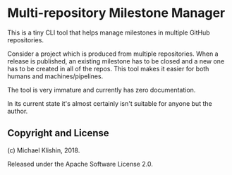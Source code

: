 # Multi-repository Milestone Manager

This is a tiny CLI tool that helps manage milestones in multiple GitHub
repositories.

Consider a project which is produced from multiple repositories. When a release
is published, an existing milestone has to be closed and a new one has to be created
in all of the repos. This tool makes it easier for both humans and machines/pipelines.

The tool is very immature and currently has zero documentation.

In its current state it's almost certainly isn't suitable for anyone but the author.


## Copyright and License

(c) Michael Klishin, 2018.

Released under the Apache Software License 2.0.
